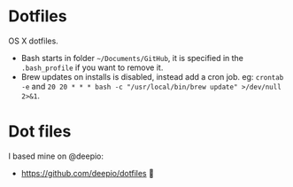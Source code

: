 # Dotfiles
OS X dotfiles.

- Bash starts in folder `~/Documents/GitHub`, it is specified in the `.bash_profile` if you want to remove it.
- Brew updates on installs is disabled, instead add a cron job. eg: `crontab -e` and `20 20 * * * bash -c "/usr/local/bin/brew update" >/dev/null 2>&1`.

# Dot files
I based mine on @deepio:
- https://github.com/deepio/dotfiles :beer:
